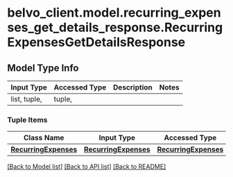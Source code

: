 # belvo_client.model.recurring_expenses_get_details_response.RecurringExpensesGetDetailsResponse

## Model Type Info
Input Type | Accessed Type | Description | Notes
------------ | ------------- | ------------- | -------------
list, tuple,  | tuple,  |  | 

### Tuple Items
Class Name | Input Type | Accessed Type | Description | Notes
------------- | ------------- | ------------- | ------------- | -------------
[**RecurringExpenses**](RecurringExpenses.md) | [**RecurringExpenses**](RecurringExpenses.md) | [**RecurringExpenses**](RecurringExpenses.md) |  | 

[[Back to Model list]](../../README.md#documentation-for-models) [[Back to API list]](../../README.md#documentation-for-api-endpoints) [[Back to README]](../../README.md)

